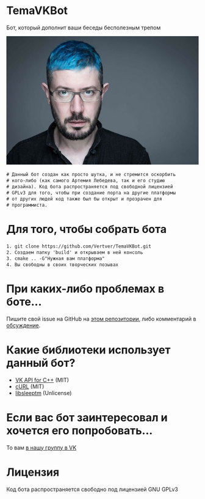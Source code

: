 # TemaVKBot
Бот, который дополнит ваши беседы бесполезным трепом

![Артемий Лебедев](https://github.com/Vertver/TemaVKBot/blob/master/artemiy-photo.jpg)

```
# Данный бот создан как просто шутка, и не стремится оскорбить
# кого-либо (как самого Артемия Лебедева, так и его студию 
# дизайна). Код бота распространяется под свободной лицензией 
# GPLv3 для того, чтобы при создание порта на другие платформы
# от других людей код также был бы открыт и прозрачен для
# программиста. 
```

# Для того, чтобы собрать бота
```
1. git clone https://github.com/Vertver/TemaVKBot.git
2. Создаем папку 'build' и открываем в ней консоль
3. cmake .. -G"Нужная вам платформа"
4. Вы свободны в своих творческих позывах
```

# При каких-либо проблемах в боте...
Пишите свой issue на GitHub на [этом репозитории](https://github.com/Vertver/TemaVKBot), либо
комментарий в [обсуждение](https://vk.com/topic-191333166_39921778).

# Какие библиотеки использует данный бот?
* [VK API for C++](https://github.com/Kolsha/VK) (MIT)
* [cURL](https://github.com/curl/curl) (MIT)
* [libsleeptm](https://github.com/Vertver/libsleeptm) (Unlicense)

# Если вас бот заинтересовал и хочется его попробовать...
То вам [в нашу группу в VK](https://vk.com/temavkbot)

# Лицензия
Код бота распространяется свободно под лицензией GNU GPLv3

